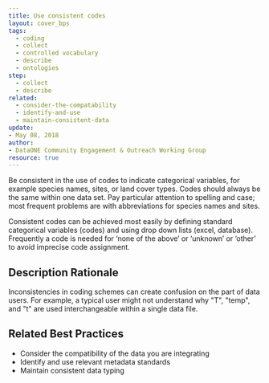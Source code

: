 ```yaml
---
title: Use consistent codes
layout: cover_bps
tags:
  - coding
  - collect
  - controlled vocabulary
  - describe
  - ontologies
step:
  - collect
  - describe
related:
  - consider-the-compatability
  - identify-and-use
  - maintain-consistent-data
update:
- May 08, 2018
author:
- DataONE Community Engagement & Outreach Working Group
resource: true
---
```



Be consistent in the use of codes to indicate categorical variables, for example species names, sites, or land cover types. Codes should always be the same within one data set. Pay particular attention to spelling and case; most frequent problems are with abbreviations for species names and sites.

Consistent codes can be achieved most easily by defining standard categorical variables (codes) and using drop down lists (excel, database). Frequently a code is needed for ‘none of the above’ or ‘unknown’ or ‘other’ to avoid imprecise code assignment.

## Description Rationale
Inconsistencies in coding schemes can create confusion on the part of data users. For example, a typical user might not understand why "T", "temp", and "t" are used interchangeable within a single data file.

## Related Best Practices
- Consider the compatibility of the data you are integrating
- Identify and use relevant metadata standards
- Maintain consistent data typing
